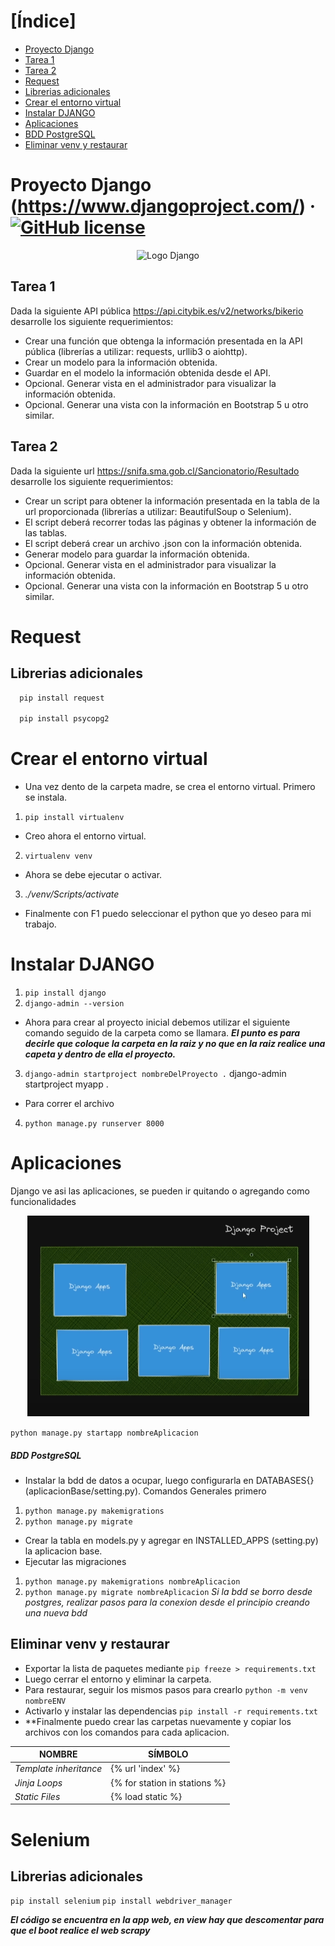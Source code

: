 # [Índice]

- [Proyecto Django](#proyecto-django)
- [Tarea 1](#tarea-1)
- [Tarea 2](#tarea-2)
- [Request](#request)
- [Librerias adicionales](#librerias-adicionales)
- [Crear el entorno virtual](#crear-el-entorno-virtual)
- [Instalar DJANGO](#instalar-django)
- [Aplicaciones](#aplicaciones)
- [BDD PostgreSQL](#bdd-postgresql)
- [Eliminar venv y restaurar](#eliminar-venv-y-restaurar)

# Proyecto Django (https://www.djangoproject.com/) &middot; [![GitHub license](https://img.shields.io/badge/license-MIT-blue.svg)](https://github.com/django/django)

<p align="center">
  <img src="https://www.opengis.ch/wp-content/uploads/2020/04/django-python-logo.png" alt="Logo Django">
</p>

## Tarea 1
Dada la siguiente API pública <https://api.citybik.es/v2/networks/bikerio> desarrolle los siguiente requerimientos:

-	Crear una función que obtenga la información presentada en la API pública (librerías a utilizar: requests, urllib3 o aiohttp).
-	Crear un modelo para la información obtenida.
-	Guardar en el modelo la información obtenida desde el API.
-	Opcional. Generar vista en el administrador para visualizar la información obtenida.
-	Opcional. Generar una vista con la información en Bootstrap 5 u otro similar.

## Tarea 2
Dada la siguiente url <https://snifa.sma.gob.cl/Sancionatorio/Resultado> desarrolle los siguiente requerimientos:

-	Crear un script para obtener la información presentada en la tabla de la url proporcionada (librerías a utilizar: BeautifulSoup o Selenium).
-	El script deberá recorrer todas las páginas y obtener la información de las tablas.
-	El script deberá crear un archivo .json con la información obtenida.
-	Generar modelo para guardar la información obtenida.
-	Opcional. Generar vista en el administrador para visualizar la información obtenida.
-	Opcional. Generar una vista con la información en Bootstrap 5 u otro similar.

# Request
## Librerias adicionales
```js
  pip install request

  pip install psycopg2
```



# Crear el entorno virtual
- Una vez dento de la carpeta madre, se crea el entorno virtual. Primero se instala.
1. `pip install virtualenv`
- Creo ahora el entorno virtual.
2. `virtualenv venv`
- Ahora se debe ejecutar o activar.
3. _./venv/Scripts/activate_
- Finalmente con F1 puedo seleccionar el python que yo deseo para mi trabajo.

# Instalar DJANGO
1. `pip install django`
2. `django-admin --version`
- Ahora para crear al proyecto inicial debemos utilizar el siguiente comando seguido de la carpeta como se llamara. ***El punto es para decirle que coloque la carpeta en la raiz y no que en la raiz realice una capeta y dentro de ella el proyecto.***
3. `django-admin startproject nombreDelProyecto .` django-admin startproject myapp .

- Para correr el archivo
4. `python manage.py runserver 8000`


# Aplicaciones
Django ve asi las aplicaciones, se pueden ir quitando o agregando como funcionalidades

<p align="center">
  <img src="./web/static/img/Aplicaciones-django.png" alt="Forma de que ve DJango">
</p>

`python manage.py startapp nombreAplicacion`


##### BDD PostgreSQL
- Instalar la bdd de datos a ocupar, luego configurarla en DATABASES{} (aplicacionBase/setting.py). Comandos Generales primero
1. `python manage.py makemigrations`
2. `python manage.py migrate`
- Crear la tabla en models.py y agregar en INSTALLED_APPS (setting.py) la aplicacion base.
- Ejecutar las migraciones
1. `python manage.py makemigrations nombreAplicacion`
2. `python manage.py migrate nombreAplicacion`
*Si la bdd se borro desde postgres, realizar pasos para la conexion desde el principio creando una nueva bdd*



## Eliminar venv y restaurar
- Exportar la lista de paquetes mediante `pip freeze > requirements.txt`
- Luego cerrar el entorno y eliminar la carpeta.
- Para restaurar, seguir los mismos pasos para crearlo `python -m venv nombreENV`
- Activarlo y instalar las dependencias `pip install -r requirements.txt`
- **Finalmente puedo crear las carpetas nuevamente y copiar los archivos con los comandos para cada aplicacion.


| **NOMBRE** | **SÍMBOLO** |
|--------|--------|
| *Template inheritance* | {% url 'index' %} |
| *Jinja Loops* | {% for station in stations %} |
| *Static Files* | {% load static %} |



# Selenium

## Librerias adicionales
`pip install selenium`
`pip install webdriver_manager`

***El código se encuentra en la app web, en view hay que descomentar para que el boot realice el web scrapy***